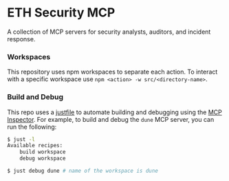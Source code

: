# ETH Security MCP

A collection of MCP servers for security analysts, auditors, and incident response.

### Workspaces

This repository uses npm workspaces to separate each action. To interact with a specific workspace use `npm <action> -w src/<directory-name>`.

### Build and Debug

This repo uses a [justfile](https://github.com/casey/just) to automate building and debugging using the [MCP Inspector](https://github.com/modelcontextprotocol/inspector). For example, to build and debug the `dune` MCP server, you can run the following:

```bash
$ just -l
Available recipes:
    build workspace
    debug workspace

$ just debug dune # name of the workspace is dune
```

